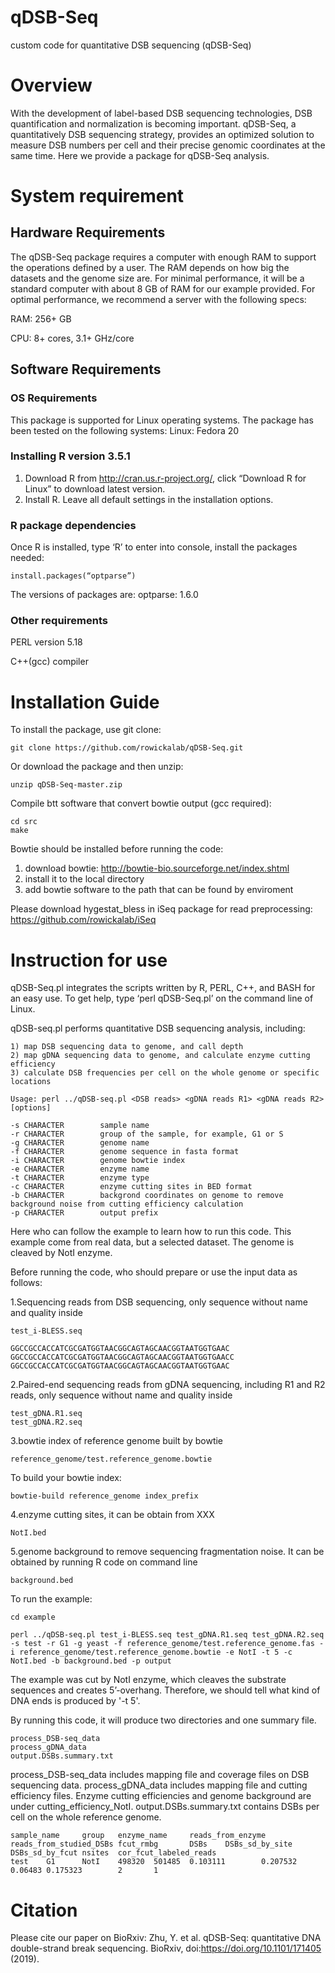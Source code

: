 # qDSB-Seq
custom code for quantitative DSB sequencing (qDSB-Seq)

# Overview
With the development of label-based DSB sequencing technologies, DSB quantification and normalization is becoming important. qDSB-Seq, a quantitatively DSB sequencing strategy, provides an optimized solution to measure DSB numbers per cell and their precise genomic coordinates at the same time. Here we provide a package for qDSB-Seq analysis. 

# System requirement
## Hardware Requirements
The qDSB-Seq package requires a computer with enough RAM to support the operations defined by a user. The RAM depends on how big the datasets and the genome size are. For minimal performance, it will be a standard computer with about 8 GB of RAM for our example provided. For optimal performance, we recommend a server with the following specs:

RAM: 256+ GB

CPU: 8+ cores, 3.1+ GHz/core

## Software Requirements
### OS Requirements
This package is supported for Linux operating systems. The package has been tested on the following systems:
Linux: Fedora 20

### Installing R version 3.5.1
1.	Download R from http://cran.us.r-project.org/, click “Download R for Linux” to download latest version.
2.	Install R. Leave all default settings in the installation options.
### R package dependencies 
Once R is installed, type ‘R’ to enter into console, install the packages needed:

    install.packages(“optparse”)

The versions of packages are:
optparse: 1.6.0

### Other requirements 

PERL version 5.18

C++(gcc) compiler

# Installation Guide

To install the package, use git clone:

    git clone https://github.com/rowickalab/qDSB-Seq.git

Or download the package and then unzip:

    unzip qDSB-Seq-master.zip

Compile btt software that convert bowtie output (gcc required):

    cd src
    make

Bowtie should be installed before running the code:
1) download bowtie: http://bowtie-bio.sourceforge.net/index.shtml
2) install it to the local directory
3) add bowtie software to the path that can be found by enviroment

Please download hygestat_bless in iSeq package for read preprocessing: https://github.com/rowickalab/iSeq

# Instruction for use

qDSB-Seq.pl integrates the scripts written by R, PERL, C++, and BASH for an easy use. To get help, type ‘perl qDSB-Seq.pl’ on the command line of Linux. 

qDSB-seq.pl performs quantitative DSB sequencing analysis, including:

    1) map DSB sequencing data to genome, and call depth
    2) map gDNA sequencing data to genome, and calculate enzyme cutting efficiency
    3) calculate DSB frequencies per cell on the whole genome or specific locations

    Usage: perl ../qDSB-seq.pl <DSB reads> <gDNA reads R1> <gDNA reads R2> [options]

    -s CHARACTER        sample name
    -r CHARACTER        group of the sample, for example, G1 or S
    -g CHARACTER        genome name
    -f CHARACTER        genome sequence in fasta format
    -i CHARACTER        genome bowtie index
    -e CHARACTER        enzyme name
    -t CHARACTER        enzyme type
    -c CHARACTER        enzyme cutting sites in BED format
    -b CHARACTER        backgrond coordinates on genome to remove background noise from cutting efficiency calculation
    -p CHARACTER        output prefix

Here who can follow the example to learn how to run this code. This example come from real data, but a selected dataset. The genome is cleaved by NotI enzyme.

Before running the code, who should prepare or use the input data as follows:
 
1.Sequencing reads from DSB sequencing, only sequence without name and quality inside
    
    test_i-BLESS.seq
    
    GGCCGCCACCATCGCGATGGTAACGGCAGTAGCAACGGTAATGGTGAAC
    GGCCGCCACCATCGCGATGGTAACGGCAGTAGCAACGGTAATGGTGAACC
    GGCCGCCACCATCGCGATGGTAACGGCAGTAGCAACGGTAATGGTGAAC

2.Paired-end sequencing reads from gDNA sequencing, including R1 and R2 reads, only sequence without name and quality inside

    test_gDNA.R1.seq
    test_gDNA.R2.seq

3.bowtie index of reference genome built by bowtie

    reference_genome/test.reference_genome.bowtie

To build your bowtie index:

    bowtie-build reference_genome index_prefix

4.enzyme cutting sites, it can be obtain from XXX
  
    NotI.bed

5.genome background to remove sequencing fragmentation noise. It can be obtained by running R code on command line
  
    background.bed
    
To run the example:

    cd example

    perl ../qDSB-seq.pl test_i-BLESS.seq test_gDNA.R1.seq test_gDNA.R2.seq -s test -r G1 -g yeast -f reference_genome/test.reference_genome.fas -i reference_genome/test.reference_genome.bowtie -e NotI -t 5 -c NotI.bed -b background.bed -p output
    
The example was cut by NotI enzyme, which cleaves the substrate sequences and creates 5’-overhang. Therefore, we should tell what kind of DNA ends is produced by '-t 5'.

By running this code, it will produce two directories and one summary file. 

    process_DSB-seq_data
    process_gDNA_data
    output.DSBs.summary.txt

process_DSB-seq_data includes mapping file and coverage files on DSB sequencing data. 
process_gDNA_data includes mapping file and cutting efficiency files. Enzyme cutting efficiencies and genome background are under cutting_efficiency_NotI.
output.DSBs.summary.txt contains DSBs per cell on the whole reference genome. 

    sample_name     group   enzyme_name     reads_from_enzyme       reads_from_studied_DSBs fcut_rmbg       DSBs    DSBs_sd_by_site DSBs_sd_by_fcut nsites  cor_fcut_labeled_reads
    test    G1      NotI    498320  501485  0.103111        0.207532        0.06483 0.175323        2       1

# Citation

Please cite our paper on BioRxiv:
Zhu, Y. et al. qDSB-Seq: quantitative DNA double-strand break sequencing. BioRxiv, doi:https://doi.org/10.1101/171405 (2019). 
